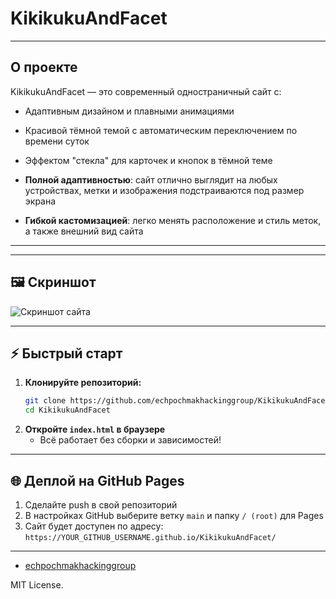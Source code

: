 # KikikukuAndFacet




---

##  О проекте

KikikukuAndFacet — это современный одностраничный сайт с:

- Адаптивным дизайном и плавными анимациями
- Красивой тёмной темой с автоматическим переключением по времени суток
- Эффектом "стекла" для карточек и кнопок в тёмной теме

- **Полной адаптивностью**: сайт отлично выглядит на любых устройствах, метки и изображения подстраиваются под размер экрана
- **Гибкой кастомизацией**: легко менять расположение и стиль меток, а также внешний вид сайта

---


---

## 🖼️ Скриншот

![Скриншот сайта](./screenshot.png)

---

## ⚡ Быстрый старт

1. **Клонируйте репозиторий:**
   ```sh
   git clone https://github.com/echpochmakhackinggroup/KikikukuAndFacet.git
   cd KikikukuAndFacet
   ```
2. **Откройте `index.html` в браузере**
   - Всё работает без сборки и зависимостей!

---

## 🌐 Деплой на GitHub Pages

1. Сделайте push в свой репозиторий
2. В настройках GitHub выберите ветку `main` и папку `/ (root)` для Pages
3. Сайт будет доступен по адресу:
   `https://YOUR_GITHUB_USERNAME.github.io/KikikukuAndFacet/`

---


- [echpochmakhackinggroup](https://github.com/echpochmakhackinggroup)


MIT License.